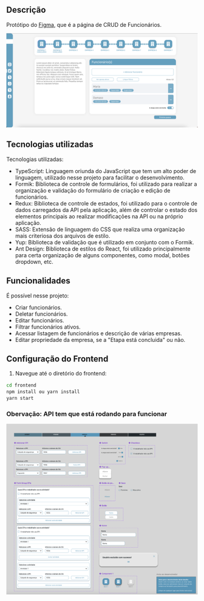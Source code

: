 
## Descrição

Protótipo do [Figma](https://www.figma.com/file/gGePjuPTHdH7pISofjrzxB/Desafio-React?type=design&node-id=8-8&t=FX1K5qxoaUjWtxu8-0), que é a página de CRUD de Funcionários.

![](./images/home.png)

## Tecnologias utilizadas

Tecnologias utilizadas:

- TypeScript: Linguagem oriunda do JavaScript que tem um alto poder de linguagem, utilizado nesse projeto para facilitar o desenvolvimento.
- Formik: Biblioteca de controle de formulários, foi utilizado para realizar a organização e validação do formulário de criação e edição de funcionários.
- Redux: Biblioteca de controle de estados, foi utilizado para o controle de dados carregados da API pela aplicação, além de controlar o estado dos elementos principais ao realizar modificações na API ou na próprio aplicação.
- SASS: Extensão de linguagem do CSS que realiza uma organização mais criteriosa dos arquivos de estilo.
- Yup: Biblioteca de validação que é utilizado em conjunto com o Formik.
- Ant Design: Biblioteca de estilos do React, foi utilizado principalmente para certa organização de alguns componentes, como modal, botões dropdown, etc.

## Funcionalidades

É possível nesse projeto: 

- Criar funcionários.
- Deletar funcionários.
- Editar funcionários.
- Filtrar funcionários ativos.
- Acessar listagem de funcionários e descrição de várias empresas.
- Editar propriedade da empresa, se a "Etapa está concluida" ou não.

## Configuração do Frontend

1.	Navegue até o diretório do frontend:
   ```sh 
   cd frontend
   npm install ou yarn install
   yarn start
   ```
### Obervação: API tem que está rodando para funcionar

![](./images/main.png)
